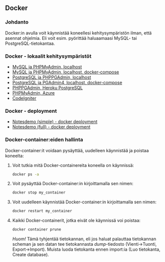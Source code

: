## Docker

### Johdanto

Docker:in avulla voit käynnistää koneellesi kehitysympäristön ilman, että asennat ohjelmia. Eli voit esim. pyörittää haluaamaasi MySQL- tai PostgreSQL-tietokantaa.

### Docker - lokaalit kehitysympäristöt

- [MySQL ja PHPMyAdmin, localhost](mysql.html)
- [MySQL ja PHPMyAdmin, localhost, docker-compose](mysql-phpmyadmin.html)
- [PostgreSQL ja PHPPGAdmin, localhost](postgres.html)
- [PostgreSQL ja PGAdmin4, localhost, docker-compose](postgres-pgadmin4.html)
- [PHPPGAdmin, Heroku PostgreSQL](postgres-heroku.html)
- [PHPMyAdmin, Azure](phpmyadmin-remote.html)
- [CodeIgniter](codeigniter.html)

### Docker - deployment

- [Notesdemo (simple) - docker deployment](notesdemo.html)
- [Notesdemo (full) - docker deployment](notesdemofull.html)
### Docker-container:eiden hallinta

Docker-container:it voidaan pysäyttää, uudelleen käynnistää ja poistaa koneelta:

1. Voit tutkia mitä Docker-containereita koneella on käynnissä:

    ```cmd
    docker ps -a
    ```

2. Voit pysäyttää Docker-container:in kirjoittamalla sen nimen:

    ```cmd
    docker stop my_container
    ```

3. Voit uudelleen käynnistää Docker-container:in kirjoittamalla sen nimen:

    ```cmd
    docker restart my_container
    ```

4. Kaikki Docker-containerit, jotka eivät ole käynnissä voi poistaa:

    ```cmd
    docker container prune
    ```

    *Huom!* Tämä tyhjentää tietokannan, eli jos haluat palauttaa tietokannan scheman ja sen datan tee tietokannasta *dump*-tiedosto (Vienti->Tuonti, Export->Import). Muista luoda tietokanta ennen import:ia (Luo tietokanta, Create database).
